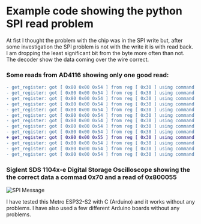 # Example code showing the python SPI read problem 

At fist I thought the problem with the chip was in the SPI write but, after some investigation the SPI problem is not with the write it is with read back. I am dropping the least significant bit from the byte more often than not. The decoder show the data coming over the wire correct. 

### Some reads from AD4116 showing only one good read:
```diff
- get_register: got [ 0x80 0x00 0x54 ] from reg [ 0x30 ] using command [ 0x70  ] 
- get_register: got [ 0x80 0x00 0x54 ] from reg [ 0x30 ] using command [ 0x70  ] 
- get_register: got [ 0x80 0x00 0x54 ] from reg [ 0x30 ] using command [ 0x70  ] 
- get_register: got [ 0x80 0x00 0x54 ] from reg [ 0x30 ] using command [ 0x70  ] 
- get_register: got [ 0x80 0x00 0x54 ] from reg [ 0x30 ] using command [ 0x70  ] 
- get_register: got [ 0x80 0x00 0x54 ] from reg [ 0x30 ] using command [ 0x70  ] 
- get_register: got [ 0x80 0x00 0x54 ] from reg [ 0x30 ] using command [ 0x70  ] 
- get_register: got [ 0x80 0x00 0x54 ] from reg [ 0x30 ] using command [ 0x70  ] 
- get_register: got [ 0x80 0x00 0x54 ] from reg [ 0x30 ] using command [ 0x70  ] 
+ get_register: got [ 0x80 0x00 0x55 ] from reg [ 0x30 ] using command [ 0x70  ]
- get_register: got [ 0x80 0x00 0x54 ] from reg [ 0x30 ] using command [ 0x70  ] 
- get_register: got [ 0x80 0x00 0x54 ] from reg [ 0x30 ] using command [ 0x70  ] 
- get_register: got [ 0x80 0x00 0x54 ] from reg [ 0x30 ] using command [ 0x70  ] 
```

### Siglent SDS 1104x-e Digital Storage Oscilloscope showing the the correct data a commad 0x70 and a read of 0x800055 
![SPI Message](/../main/res/SDS00001.jpg)


I have tested this Metro ESP32-S2 with C (Arduino) and it works without any problems. I have also used a few different Arduino boards without any problems.

